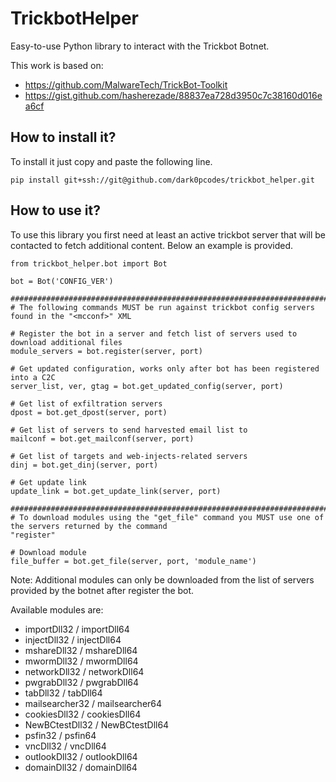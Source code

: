 # TrickbotHelper

Easy-to-use Python library to interact with the Trickbot Botnet. 

This work is based on:

* https://github.com/MalwareTech/TrickBot-Toolkit
* https://gist.github.com/hasherezade/88837ea728d3950c7c38160d016ea6cf 

## How to install it?

To install it just copy and paste the following line.

````
pip install git+ssh://git@github.com/dark0pcodes/trickbot_helper.git
````


## How to use it?

To use this library you first need at least an active trickbot server that will be contacted to fetch additional content. 
Below an example is provided.

````
from trickbot_helper.bot import Bot

bot = Bot('CONFIG_VER')

########################################################################################################################
# The following commands MUST be run against trickbot config servers found in the "<mcconf>" XML

# Register the bot in a server and fetch list of servers used to download additional files
module_servers = bot.register(server, port)

# Get updated configuration, works only after bot has been registered into a C2C
server_list, ver, gtag = bot.get_updated_config(server, port)

# Get list of exfiltration servers
dpost = bot.get_dpost(server, port)

# Get list of servers to send harvested email list to
mailconf = bot.get_mailconf(server, port)

# Get list of targets and web-injects-related servers 
dinj = bot.get_dinj(server, port)

# Get update link
update_link = bot.get_update_link(server, port)

########################################################################################################################
# To download modules using the "get_file" command you MUST use one of the servers returned by the command
"register" 

# Download module
file_buffer = bot.get_file(server, port, 'module_name')
````

Note: Additional modules can only be downloaded from the list of servers provided by the botnet after register the bot.

Available modules are:

* importDll32 / importDll64
* injectDll32 / injectDll64
* mshareDll32 / mshareDll64
* mwormDll32 / mwormDll64
* networkDll32 / networkDll64
* pwgrabDll32 / pwgrabDll64
* tabDll32 / tabDll64
* mailsearcher32 / mailsearcher64
* cookiesDll32 / cookiesDll64
* NewBCtestDll32 / NewBCtestDll64
* psfin32 / psfin64
* vncDll32 / vncDll64
* outlookDll32 / outlookDll64
* domainDll32 / domainDll64
